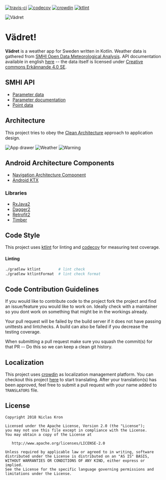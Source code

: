 [![travis-ci](https://travis-ci.org/vadret/android.svg?branch=master)](https://travis-ci.org/vadret/android)
[![codecov](https://codecov.io/gh/vadret/android/branch/master/graph/badge.svg)](https://codecov.io/gh/vadret/android)
[![crowdin](https://d322cqt584bo4o.cloudfront.net/vadret/localized.svg)](https://crowdin.com/project/vadret)
[![ktlint](https://img.shields.io/badge/code%20style-%E2%9D%A4-FF4081.svg)](https://ktlint.github.io/)

![Vädret](https://raw.githubusercontent.com/vadret/android/master/assets/logo.png)

# Vädret!
**Vädret** is a weather app for Sweden written in Kotlin. 
Weather data is gathered from [SMHI Open Data Meteorological Analysis](https://opendata-download-metanalys.smhi.se). API documentation available in 
english [here](https://opendata.smhi.se/apidocs/metanalys/index.html) -- the
data itself is licensed under [Creative commons Erkännande 4.0 SE](https://www.smhi.se/klimatdata/oppna-data/information-om-oppna-data/villkor-for-anvandning-1.30622).

## SMHI API

* [Parameter data](https://opendata-download-metanalys.smhi.se/api/category/mesan1g/version/2/parameter.json)
* [Parameter documentation](https://opendata.smhi.se/apidocs/metanalys/parameters.html)
* [Point data](https://opendata-download-metanalys.smhi.se/api/category/mesan1g/version/2/geotype/point/lon/18.0686/lat/59.3293/data.json)

## Architecture
This project tries to obey the [Clean Architecture](https://8thlight.com/blog/uncle-bob/2012/08/13/the-clean-architecture.html) approach to application design.

![App drawer](https://raw.githubusercontent.com/vadret/android/master/assets/drawer.png)
![Weather](https://raw.githubusercontent.com/vadret/android/master/assets/weather.png)
![Warning](https://raw.githubusercontent.com/vadret/android/master/assets/warning.png)

## Android Architecture Components

* [Navigation Architecture Component](https://developer.android.com/topic/libraries/architecture/navigation/)
* [Android KTX](https://developer.android.com/kotlin/ktx)

### Libraries

* [RxJava2](https://github.com/ReactiveX/RxJava)
* [Dagger2](https://github.com/google/dagger)
* [Retrofit2](https://github.com/square/retrofit)
* [Timber](https://github.com/JakeWharton/timber)

## Code Style
This project uses [ktlint](https://github.com/shyiko/ktlint) for linting and [codecov](https://codecov.io/gh/vadret/android) for measuring test coverage.

#### Linting
```sh
./gradlew ktlint 		# lint check
./gradlew ktlintFormat 	# lint check format
```

## Code Contribution Guidelines
If you would like to contribute code to the project fork the project and find an issue/feature you would like to work on. Ideally check with a maintainer so you dont work on something that might be in the workings already.

Your pull request will be failed by the build server if it does not have passing unittests and lintchecks. A build can also be failed if you decrease the testing coverage.

When submitting a pull request make sure you squash
the commit(s) for that PR -- Do this so we can keep a clean
git history.

## Localization
This project uses [crowdin](https://crowdin.com/) as localization management platform. You
can checkout this project [here](https://crowdin.com/project/vadret) to start translating.
After your translation(s) has been approved, feel free to submit a pull request with your
name added to `TRANSLATORS` file.

## License

	Copyright 2018 Niclas Kron

	Licensed under the Apache License, Version 2.0 (the "License");
	you may not use this file except in compliance with the License.
	You may obtain a copy of the License at

	   http://www.apache.org/licenses/LICENSE-2.0

	Unless required by applicable law or agreed to in writing, software
	distributed under the License is distributed on an "AS IS" BASIS,
	WITHOUT WARRANTIES OR CONDITIONS OF ANY KIND, either express or implied.
	See the License for the specific language governing permissions and
	limitations under the License.
